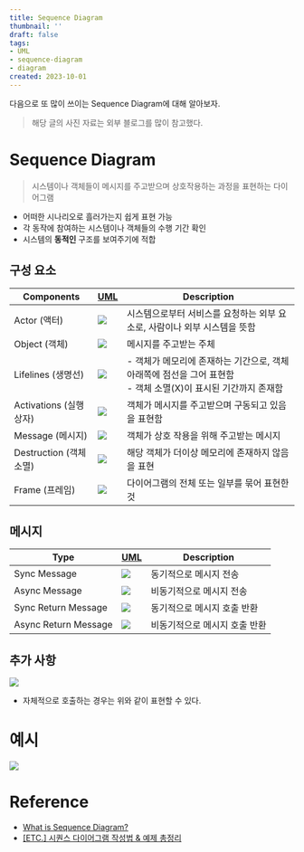 ```yaml
---
title: Sequence Diagram
thumbnail: ''
draft: false
tags:
- UML
- sequence-diagram
- diagram
created: 2023-10-01
---
```


다음으로 또 많이 쓰이는 Sequence Diagram에 대해 알아보자. 

 > 
 > 해당 글의 사진 자료는 외부 블로그를 많이 참고했다.

# Sequence Diagram

 > 
 > 시스템이나 객체들이 메시지를 주고받으며 상호작용하는 과정을 표현하는 다이어그램

* 어떠한 시나리오로 흘러가는지 쉽게 표현 가능
* 각 동작에 참여하는 시스템이나 객체들의 수행 기간 확인
* 시스템의 **동적인** 구조를 보여주기에 적합

## 구성 요소

|Components|[UML](UML.md)|Description|
|----------|---|-----------|
|Actor (액터)|![](TechTalks_19_SequenceDiagram_0.png)|시스템으로부터 서비스를 요청하는 외부 요소로, 사람이나 외부 시스템을 뜻함|
|Object (객체)|![](TechTalks_19_SequenceDiagram_1.png)|메시지를 주고받는 주체|
|Lifelines (생명선)|![](TechTalks_19_SequenceDiagram_2.png)|- 객체가 메모리에 존재하는 기간으로, 객체 아래쪽에 점선을 그어 표현함 <br> - 객체 소멸(X)이 표시된 기간까지 존재함|
|Activations (실행 상자)|![](TechTalks_19_SequenceDiagram_3.png)|객체가 메시지를 주고받으며 구동되고 있음을 표현함|
|Message (메시지)|![](TechTalks_19_SequenceDiagram_4.png)|객체가 상호 작용을 위해 주고받는 메시지|
|Destruction (객체 소멸)|![](TechTalks_19_SequenceDiagram_5.png)|해당 객체가 더이상 메모리에 존재하지 않음을 표현|
|Frame (프레임)|![](TechTalks_19_SequenceDiagram_6.png)|다이어그램의 전체 또는 일부를 묶어 표현한 것|

## 메시지

|Type|[UML](UML.md)|Description|
|----|---|-----------|
|Sync Message|![](TechTalks_19_SequenceDiagram_7.png)|동기적으로 메시지 전송|
|Async Message|![](TechTalks_19_SequenceDiagram_8.png)|비동기적으로 메시지 전송|
|Sync Return Message|![](TechTalks_19_SequenceDiagram_9.png)|동기적으로 메시지 호출 반환|
|Async Return Message|![](TechTalks_19_SequenceDiagram_10.png)|비동기적으로 메시지 호출 반환|

## 추가 사항

![](TechTalks_19_SequenceDiagram_11.png)

* 자체적으로 호출하는 경우는 위와 같이 표현할 수 있다.

# 예시

![](TechTalks_19_SequenceDiagram_12.png)

# Reference

* [What is Sequence Diagram?](https://www.visual-paradigm.com/guide/uml-unified-modeling-language/what-is-sequence-diagram/)
* [\[ETC.\] 시퀀스 다이어그램 작성법 & 예제 총정리](https://coding-factory.tistory.com/806)
